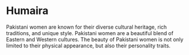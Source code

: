 # Humaira
Pakistani women are known for their diverse cultural heritage, rich traditions, and unique style. Pakistani women are a beautiful blend of Eastern and Western cultures. The beauty of Pakistani women is not only limited to their physical appearance, but also their personality traits. 
